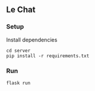 ## Le Chat

### Setup

Install dependencies

```
cd server
pip install -r requirements.txt
```

### Run

```
flask run
```
